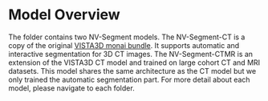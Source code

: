 # Model Overview
The folder contains two NV-Segment models. The NV-Segment-CT is a copy of the original [VISTA3D monai bundle](https://github.com/Project-MONAI/model-zoo/tree/dev/models/vista3d). It supports automatic and interactive segmentation for 3D CT images. The NV-Segment-CTMR is an extension of the VISTA3D CT model and trained on large cohort CT and MRI datasets. This model shares the same architecture as the CT model but we only trained the automatic segmentation part. For more detail about each model, please navigate to each folder.